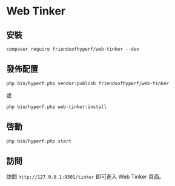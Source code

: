 # Web Tinker

## 安裝

```shell
composer require friendsofhyperf/web-tinker --dev
```

## 發佈配置

```shell
php bin/hyperf.php vendor:publish friendsofhyperf/web-tinker
```

或

```shell
php bin/hyperf.php web-tinker:install
```

## 啓動

```shell
php bin/hyperf.php start
```

## 訪問

訪問 `http://127.0.0.1:9501/tinker` 即可進入 Web Tinker 頁面。
